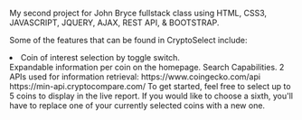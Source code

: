 My second project for John Bryce fullstack class using HTML, CSS3, JAVASCRIPT, JQUERY, AJAX, REST API, & BOOTSTRAP.

Some of the features that can be found in CryptoSelect include:

<li>Coin of interest selection by toggle switch.</li>
Expandable information per coin on the homepage.
Search Capabilities.
2 APIs used for information retrieval:
https://www.coingecko.com/api
https://min-api.cryptocompare.com/
To get started, feel free to select up to 5 coins to display in the live report. If you would like to choose a sixth, you'll have to replace one of your currently selected coins with a new one.

